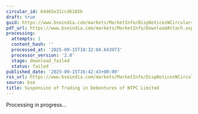 ```yaml
---
circular_id: 64465e31ccd6185b
draft: true
guid: https://www.bseindia.com/markets/MarketInfo/DispNoticesNCirculars.aspx?Noticeid={F2BAA2D0-3DCB-47A7-B7D2-0EACF010A25F}&noticeno=20250915-72&dt=09/15/2025&icount=72&totcount=81&flag=0
pdf_url: https://www.bseindia.com/markets/MarketInfo/DownloadAttach.aspx?id=20250915-72&attachedId=
processing:
  attempts: 1
  content_hash: ''
  processed_at: '2025-09-15T18:32:04.643973'
  processor_version: '2.0'
  stage: download_failed
  status: failed
published_date: '2025-09-15T16:42:43+00:00'
rss_url: https://www.bseindia.com/markets/MarketInfo/DispNoticesNCirculars.aspx?Noticeid={F2BAA2D0-3DCB-47A7-B7D2-0EACF010A25F}&noticeno=20250915-72&dt=09/15/2025&icount=72&totcount=81&flag=0
source: bse
title: Suspension of Trading in Debentures of NTPC Limited
---
```


Processing in progress...